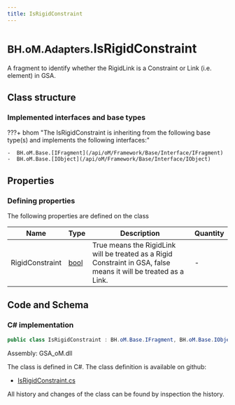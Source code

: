 ```yaml
---
title: IsRigidConstraint
---
```


# <small>BH.oM.Adapters.</small>**IsRigidConstraint**

A fragment to identify whether the RigidLink is a Constraint or Link (i.e. element) in GSA.

## Class structure

### Implemented interfaces and base types

???+ bhom "The IsRigidConstraint is inheriting from the following base type(s) and implements the following interfaces:"

    -  BH.oM.Base.[IFragment](/api/oM/Framework/Base/Interface/IFragment)
    -  BH.oM.Base.[IObject](/api/oM/Framework/Base/Interface/IObject)


## Properties



### Defining properties

The following properties are defined on the class

| Name             | Type             | Description      | Quantity         |
|------------------|------------------|------------------|------------------|
| RigidConstraint | [bool](https://learn.microsoft.com/en-us/dotnet/api/System.Boolean?view=netstandard-2.0) | True means the RigidLink will be treated as a Rigid Constraint in GSA, false means it will be treated as a Link. | - |


## Code and Schema

### C# implementation

``` C# title="C#"
public class IsRigidConstraint : BH.oM.Base.IFragment, BH.oM.Base.IObject
```

Assembly: GSA_oM.dll

The class is defined in C#. The class definition is available on github:

- [IsRigidConstraint.cs](https://github.com/BHoM/GSA_Toolkit/blob/develop/GSA_oM/Fragments\IsRigidConstraint.cs)

All history and changes of the class can be found by inspection the history.

